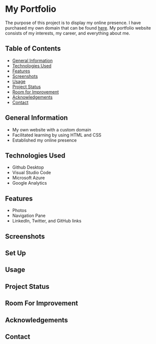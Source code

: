 # My Portfolio
The purpose of this project is to display my online presence. I have purchased my own domain that can be found [here](https://granttruesdale.com/). My portfolio website consists of my interests, my career, and everything about me. 

## Table of Contents
* [General Information](#general-information)
* [Technologies Used](#technologies-used)
* [Features](#features)
* [Screenshots](#screenshots)
* [Usage](#usage)
* [Project Status](#project-status)
* [Room for Improvement](#room-for-improvement)
* [Acknowledgements](#acknowledgements)
* [Contact](#contact)

## General Information
- My own website with a custom domain
- Facilitated learning by using HTML and CSS
- Established my online presence

## Technologies Used
 - Github Desktop
 - Visual Studio Code
 - Microsoft Azure
 - Google Analytics

## Features
 - Photos
 - Navigation Pane
 - LinkedIn, Twitter, and GitHub links

## Screenshots

## Set Up

## Usage

## Project Status

## Room For Improvement

## Acknowledgements

## Contact
      
      
